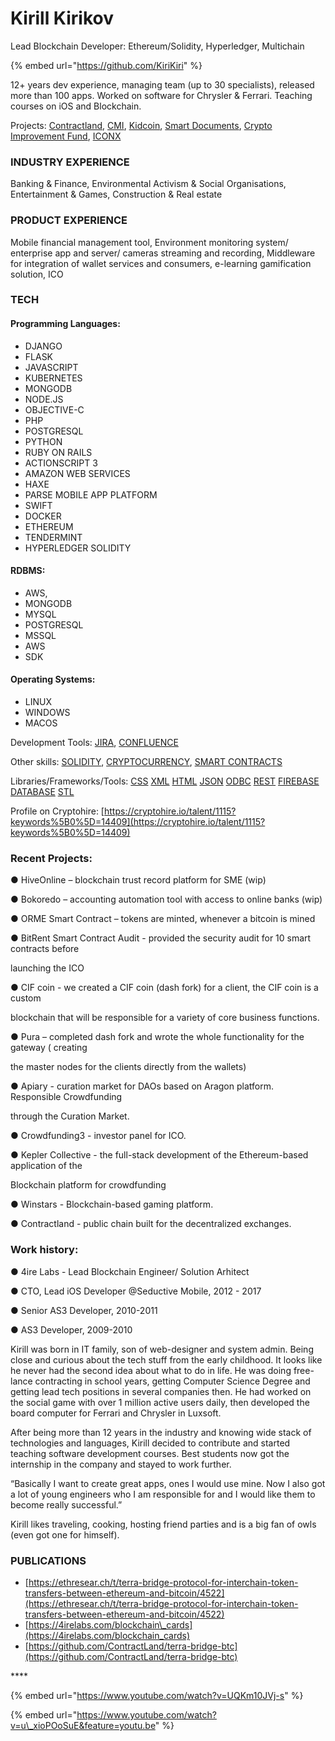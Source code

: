 # Kirill Kirikov

Lead Blockchain Developer: Ethereum/Solidity, Hyperledger, Multichain

{% embed url="https://github.com/KiriKiri" %}

12+ years dev experience, managing team \(up to 30 specialists\), released more than 100 apps. Worked on software for Chrysler & Ferrari. Teaching courses on iOS and Blockchain.

Projects: [Contractland](../../case-studies/contractland-wip.md), [CMI](../../case-studies/cmi.md), [Kidcoin](../../case-studies/kidcoin.md), [Smart Documents](../../case-studies/smart-documents.md), [Crypto Improvement Fund](../../case-studies/crypto-improvement-fund.md), [ICONX](../../case-studies/iconx-wip.md)

### INDUSTRY EXPERIENCE

Banking & Finance, Environmental Activism & Social Organisations, Entertainment & Games, Construction & Real estate

### PRODUCT EXPERIENCE

Mobile financial management tool, Environment monitoring system/ enterprise app and server/ cameras streaming and recording, Middleware for integration of wallet services and consumers, e-learning gamification solution, ICO

### TECH

#### Programming Languages:

* DJANGO
* FLASK
* JAVASCRIPT
* KUBERNETES
* MONGODB
* NODE.JS
* OBJECTIVE-C
* PHP
* POSTGRESQL
* PYTHON
* RUBY ON RAILS
* ACTIONSCRIPT 3
* AMAZON WEB SERVICES
* HAXE
* PARSE MOBILE APP PLATFORM
* SWIFT
* DOCKER
* ETHEREUM
* TENDERMINT
* HYPERLEDGER SOLIDITY

#### RDBMS:

* AWS,
* MONGODB
* MYSQL
* POSTGRESQL 
* MSSQL
* AWS
* SDK

#### Operating Systems:

* LINUX
* WINDOWS
* MACOS

Development Tools: [JIRA](https://cryptohire.io/results/jira), [CONFLUENCE](https://cryptohire.io/results/confluence)

Other skills: [SOLIDITY](https://cryptohire.io/results/solidity), [CRYPTOCURRENCY](https://cryptohire.io/results/cryptocurrency), [SMART CONTRACTS](https://cryptohire.io/results/smart-contracts)

Libraries/Frameworks/Tools: [CSS](https://cryptohire.io/results/css) [XML](https://cryptohire.io/results/xml) [HTML](https://cryptohire.io/results/html) [JSON](https://cryptohire.io/results/json) [ODBC](https://cryptohire.io/results/odbc) [REST](https://cryptohire.io/results/rest) [FIREBASE DATABASE](https://cryptohire.io/results/firebase-database) [STL](https://cryptohire.io/results/stl)

Profile on Cryptohire: [https://cryptohire.io/talent/1115?keywords%5B0%5D=14409](https://cryptohire.io/talent/1115?keywords%5B0%5D=14409) 

### **Recent Projects:**

●  HiveOnline – blockchain trust record platform for SME \(wip\)

●  Bokoredo – accounting automation tool with access to online banks \(wip\)

●  ORME Smart Contract – tokens are minted, whenever a bitcoin is mined

●  BitRent Smart Contract Audit - provided the security audit for 10 smart contracts before

launching the ICO

●  СIF coin - we created a CIF coin \(dash fork\) for a client, the CIF coin is a custom

blockchain that will be responsible for a variety of core business functions.

●  Pura – completed dash fork and wrote the whole functionality for the gateway \( creating

the master nodes for the clients directly from the wallets\)

●  Apiary - curation market for DAOs based on Aragon platform. Responsible Crowdfunding

through the Curation Market.

●  Crowdfunding3 - investor panel for ICO.

●  Kepler Collective - the full-stack development of the Ethereum-based application of the

Blockchain platform for crowdfunding

●  Winstars - Blockchain-based gaming platform.

●  Contractland - public chain built for the decentralized exchanges.

### **Work history:**

●  4ire Labs - Lead Blockchain Engineer/ Solution Arhitect

●  CTO, Lead iOS Developer @Seductive Mobile, 2012 - 2017

●  Senior AS3 Developer, 2010-2011

●  AS3 Developer, 2009-2010

Kirill was born in IT family, son of web-designer and system admin. Being close and curious about the tech stuff from the early childhood. It looks like he never had the second idea about what to do in life. He was doing free-lance contracting in school years, getting Computer Science Degree and getting lead tech positions in several companies then. He had worked on the social game with over 1 million active users daily, then developed the board computer for Ferrari and Chrysler in Luxsoft.

After being more than 12 years in the industry and knowing wide stack of technologies and languages, Kirill decided to contribute and started teaching software development courses. Best students now got the internship in the company and stayed to work further.

“Basically I want to create great apps, ones I would use mine. Now I also got a lot of young engineers who I am responsible for and I would like them to become really successful.”

Kirill likes traveling, cooking, hosting friend parties and is a big fan of owls \(even got one for himself\).

### PUBLICATIONS

* [https://ethresear.ch/t/terra-bridge-protocol-for-interchain-token-transfers-between-ethereum-and-bitcoin/4522](https://ethresear.ch/t/terra-bridge-protocol-for-interchain-token-transfers-between-ethereum-and-bitcoin/4522)
* [https://4irelabs.com/blockchain\_cards](https://4irelabs.com/blockchain_cards)
* [https://github.com/ContractLand/terra-bridge-btc](https://github.com/ContractLand/terra-bridge-btc)

\*\*\*\*

{% embed url="https://www.youtube.com/watch?v=UQKm10JVj-s" %}

{% embed url="https://www.youtube.com/watch?v=u\_xioPOoSuE&feature=youtu.be" %}

